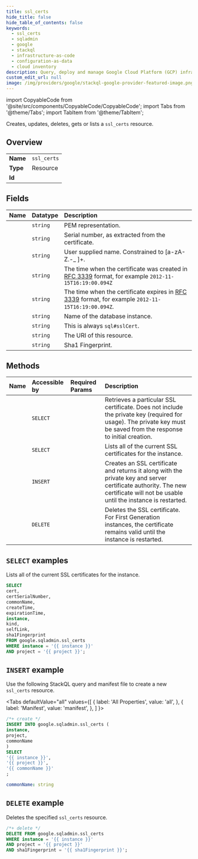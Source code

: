 ```yaml
---
title: ssl_certs
hide_title: false
hide_table_of_contents: false
keywords:
  - ssl_certs
  - sqladmin
  - google
  - stackql
  - infrastructure-as-code
  - configuration-as-data
  - cloud inventory
description: Query, deploy and manage Google Cloud Platform (GCP) infrastructure and resources using SQL
custom_edit_url: null
image: /img/providers/google/stackql-google-provider-featured-image.png
---
```


import CopyableCode from '@site/src/components/CopyableCode/CopyableCode';
import Tabs from '@theme/Tabs';
import TabItem from '@theme/TabItem';

Creates, updates, deletes, gets or lists a <code>ssl_certs</code> resource.

## Overview
<table><tbody>
<tr><td><b>Name</b></td><td><code>ssl_certs</code></td></tr>
<tr><td><b>Type</b></td><td>Resource</td></tr>
<tr><td><b>Id</b></td><td><CopyableCode code="google.sqladmin.ssl_certs" /></td></tr>
</tbody></table>

## Fields
| Name | Datatype | Description |
|:-----|:---------|:------------|
| <CopyableCode code="cert" /> | `string` | PEM representation. |
| <CopyableCode code="certSerialNumber" /> | `string` | Serial number, as extracted from the certificate. |
| <CopyableCode code="commonName" /> | `string` | User supplied name. Constrained to [a-zA-Z.-_ ]+. |
| <CopyableCode code="createTime" /> | `string` | The time when the certificate was created in [RFC 3339](https://tools.ietf.org/html/rfc3339) format, for example `2012-11-15T16:19:00.094Z` |
| <CopyableCode code="expirationTime" /> | `string` | The time when the certificate expires in [RFC 3339](https://tools.ietf.org/html/rfc3339) format, for example `2012-11-15T16:19:00.094Z`. |
| <CopyableCode code="instance" /> | `string` | Name of the database instance. |
| <CopyableCode code="kind" /> | `string` | This is always `sql#sslCert`. |
| <CopyableCode code="selfLink" /> | `string` | The URI of this resource. |
| <CopyableCode code="sha1Fingerprint" /> | `string` | Sha1 Fingerprint. |

## Methods
| Name | Accessible by | Required Params | Description |
|:-----|:--------------|:----------------|:------------|
| <CopyableCode code="get" /> | `SELECT` | <CopyableCode code="instance, project, sha1Fingerprint" /> | Retrieves a particular SSL certificate. Does not include the private key (required for usage). The private key must be saved from the response to initial creation. |
| <CopyableCode code="list" /> | `SELECT` | <CopyableCode code="instance, project" /> | Lists all of the current SSL certificates for the instance. |
| <CopyableCode code="insert" /> | `INSERT` | <CopyableCode code="instance, project" /> | Creates an SSL certificate and returns it along with the private key and server certificate authority. The new certificate will not be usable until the instance is restarted. |
| <CopyableCode code="delete" /> | `DELETE` | <CopyableCode code="instance, project, sha1Fingerprint" /> | Deletes the SSL certificate. For First Generation instances, the certificate remains valid until the instance is restarted. |

## `SELECT` examples

Lists all of the current SSL certificates for the instance.

```sql
SELECT
cert,
certSerialNumber,
commonName,
createTime,
expirationTime,
instance,
kind,
selfLink,
sha1Fingerprint
FROM google.sqladmin.ssl_certs
WHERE instance = '{{ instance }}'
AND project = '{{ project }}'; 
```

## `INSERT` example

Use the following StackQL query and manifest file to create a new <code>ssl_certs</code> resource.

<Tabs
    defaultValue="all"
    values={[
        { label: 'All Properties', value: 'all', },
        { label: 'Manifest', value: 'manifest', },
    ]
}>
<TabItem value="all">

```sql
/*+ create */
INSERT INTO google.sqladmin.ssl_certs (
instance,
project,
commonName
)
SELECT 
'{{ instance }}',
'{{ project }}',
'{{ commonName }}'
;
```
</TabItem>
<TabItem value="manifest">

```yaml
commonName: string

```
</TabItem>
</Tabs>

## `DELETE` example

Deletes the specified <code>ssl_certs</code> resource.

```sql
/*+ delete */
DELETE FROM google.sqladmin.ssl_certs
WHERE instance = '{{ instance }}'
AND project = '{{ project }}'
AND sha1Fingerprint = '{{ sha1Fingerprint }}';
```
